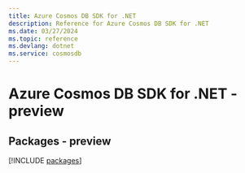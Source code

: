 ```yaml
---
title: Azure Cosmos DB SDK for .NET
description: Reference for Azure Cosmos DB SDK for .NET
ms.date: 03/27/2024
ms.topic: reference
ms.devlang: dotnet
ms.service: cosmosdb
---
```

# Azure Cosmos DB SDK for .NET - preview
## Packages - preview
[!INCLUDE [packages](cosmos-db-index.md)]